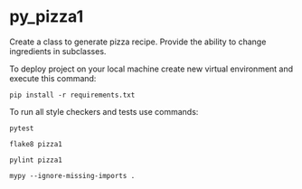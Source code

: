 # py_pizza1

Create a class to generate pizza recipe. Provide the ability to change ingredients in subclasses.

To deploy project on your local machine create new virtual environment and execute this command:

`pip install -r requirements.txt`

To run all style checkers and tests use commands:

`pytest `

`flake8 pizza1`

`pylint pizza1`

`mypy --ignore-missing-imports .`
